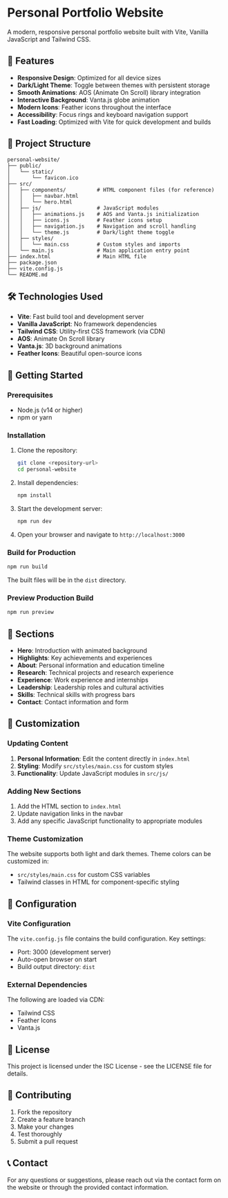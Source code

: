 # Personal Portfolio Website

A modern, responsive personal portfolio website built with Vite, Vanilla JavaScript and Tailwind CSS.

## 🚀 Features

- **Responsive Design**: Optimized for all device sizes
- **Dark/Light Theme**: Toggle between themes with persistent storage
- **Smooth Animations**: AOS (Animate On Scroll) library integration
- **Interactive Background**: Vanta.js globe animation
- **Modern Icons**: Feather icons throughout the interface
- **Accessibility**: Focus rings and keyboard navigation support
- **Fast Loading**: Optimized with Vite for quick development and builds

## 📁 Project Structure

```
personal-website/
├── public/
│   └── static/
│       └── favicon.ico
├── src/
│   ├── components/          # HTML component files (for reference)
│   │   ├── navbar.html
│   │   └── hero.html
│   ├── js/                  # JavaScript modules
│   │   ├── animations.js    # AOS and Vanta.js initialization
│   │   ├── icons.js         # Feather icons setup
│   │   ├── navigation.js    # Navigation and scroll handling
│   │   └── theme.js         # Dark/light theme toggle
│   ├── styles/
│   │   └── main.css         # Custom styles and imports
│   └── main.js              # Main application entry point
├── index.html               # Main HTML file
├── package.json
├── vite.config.js
└── README.md
```

## 🛠️ Technologies Used

- **Vite**: Fast build tool and development server
- **Vanilla JavaScript**: No framework dependencies
- **Tailwind CSS**: Utility-first CSS framework (via CDN)
- **AOS**: Animate On Scroll library
- **Vanta.js**: 3D background animations
- **Feather Icons**: Beautiful open-source icons

## 🚀 Getting Started

### Prerequisites

- Node.js (v14 or higher)
- npm or yarn

### Installation

1. Clone the repository:
   ```bash
   git clone <repository-url>
   cd personal-website
   ```

2. Install dependencies:
   ```bash
   npm install
   ```

3. Start the development server:
   ```bash
   npm run dev
   ```

4. Open your browser and navigate to `http://localhost:3000`

### Build for Production

```bash
npm run build
```

The built files will be in the `dist` directory.

### Preview Production Build

```bash
npm run preview
```

## 📱 Sections

- **Hero**: Introduction with animated background
- **Highlights**: Key achievements and experiences
- **About**: Personal information and education timeline
- **Research**: Technical projects and research experience
- **Experience**: Work experience and internships
- **Leadership**: Leadership roles and cultural activities
- **Skills**: Technical skills with progress bars
- **Contact**: Contact information and form

## 🎨 Customization

### Updating Content

1. **Personal Information**: Edit the content directly in `index.html`
2. **Styling**: Modify `src/styles/main.css` for custom styles
3. **Functionality**: Update JavaScript modules in `src/js/`

### Adding New Sections

1. Add the HTML section to `index.html`
2. Update navigation links in the navbar
3. Add any specific JavaScript functionality to appropriate modules

### Theme Customization

The website supports both light and dark themes. Theme colors can be customized in:
- `src/styles/main.css` for custom CSS variables
- Tailwind classes in HTML for component-specific styling

## 🔧 Configuration

### Vite Configuration

The `vite.config.js` file contains the build configuration. Key settings:
- Port: 3000 (development server)
- Auto-open browser on start
- Build output directory: `dist`

### External Dependencies

The following are loaded via CDN:
- Tailwind CSS
- Feather Icons
- Vanta.js

## 📄 License

This project is licensed under the ISC License - see the LICENSE file for details.

## 🤝 Contributing

1. Fork the repository
2. Create a feature branch
3. Make your changes
4. Test thoroughly
5. Submit a pull request

## 📞 Contact

For any questions or suggestions, please reach out via the contact form on the website or through the provided contact information.